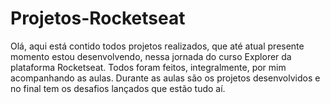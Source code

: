 # Projetos-Rocketseat

Olá, aqui está contido todos projetos realizados, que até atual presente momento estou desenvolvendo, nessa jornada do curso Explorer da plataforma Rocketseat. Todos foram feitos, integralmente, por mim acompanhando as aulas. Durante as aulas são os projetos desenvolvidos e no final tem os desafios lançados que estão tudo aí.
